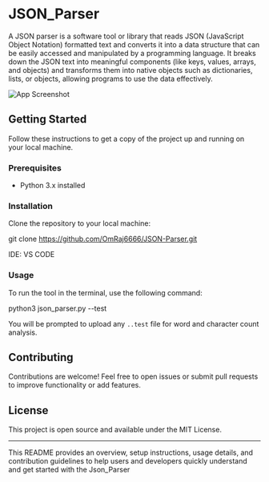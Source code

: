 # JSON_Parser

A JSON parser is a software tool or library that reads JSON (JavaScript Object Notation) formatted text and converts it into a data structure that can be easily accessed and manipulated by a programming language. It breaks down the JSON text into meaningful components (like keys, values, arrays, and objects) and transforms them into native objects such as dictionaries, lists, or objects, allowing programs to use the data effectively.


![App Screenshot](images/Screenshot.png)


## Getting Started

Follow these instructions to get a copy of the project up and running on your local machine.

### Prerequisites

- Python 3.x installed

### Installation

Clone the repository to your local machine:

git clone https://github.com/OmRaj6666/JSON-Parser.git

IDE: VS CODE


### Usage

To run the tool in the terminal, use the following command:

python3 json_parser.py --test


You will be prompted to upload any `..test` file for word and character count analysis.


## Contributing

Contributions are welcome! Feel free to open issues or submit pull requests to improve functionality or add features.

## License

This project is open source and available under the MIT License.

---

This README provides an overview, setup instructions, usage details, and contribution guidelines to help users and developers quickly understand and get started with the Json_Parser


